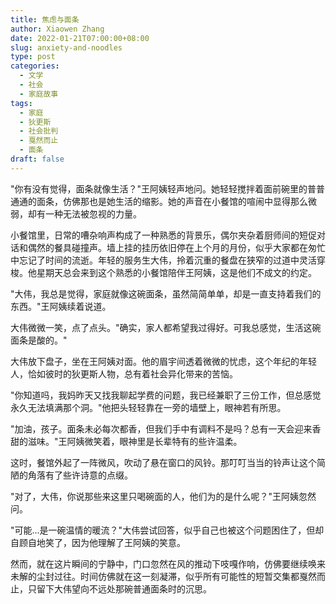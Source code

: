 ```yaml
---
title: 焦虑与面条
author: Xiaowen Zhang
date: 2022-01-21T07:00:00+08:00
slug: anxiety-and-noodles
type: post
categories:
  - 文学
  - 社会
  - 家庭故事
tags:
  - 家庭
  - 狄更斯
  - 社会批判
  - 戛然而止
  - 面条
draft: false
---
```


"你有没有觉得，面条就像生活？"王阿姨轻声地问。她轻轻搅拌着面前碗里的普普通通的面条，仿佛那也是她生活的缩影。她的声音在小餐馆的喧闹中显得那么微弱，却有一种无法被忽视的力量。

小餐馆里，日常的嘈杂响声构成了一种熟悉的背景乐，偶尔夹杂着厨师间的短促对话和偶然的餐具碰撞声。墙上挂的挂历依旧停在上个月的月份，似乎大家都在匆忙中忘记了时间的流逝。年轻的服务生大伟，拎着沉重的餐盘在狭窄的过道中灵活穿梭。他星期天总会来到这个熟悉的小餐馆陪伴王阿姨，这是他们不成文的约定。

"大伟，我总是觉得，家庭就像这碗面条，虽然简简单单，却是一直支持着我们的东西。"王阿姨续着说道。

大伟微微一笑，点了点头。"确实，家人都希望我过得好。可我总感觉，生活这碗面条是酸的。"

大伟放下盘子，坐在王阿姨对面。他的眉宇间透着微微的忧虑，这个年纪的年轻人，恰如彼时的狄更斯人物，总有着社会异化带来的苦恼。

"你知道吗，我妈昨天又找我聊起学费的问题，我已经兼职了三份工作，但总感觉永久无法填满那个洞。"他把头轻轻靠在一旁的墙壁上，眼神若有所思。

"加油，孩子。面条未必每次都香，但我们手中有调料不是吗？总有一天会迎来香甜的滋味。"王阿姨微笑着，眼神里是长辈特有的些许温柔。

这时，餐馆外起了一阵微风，吹动了悬在窗口的风铃。那叮叮当当的铃声让这个简陋的角落有了些许诗意的点缀。

"对了，大伟，你说那些来这里只喝碗面的人，他们为的是什么呢？"王阿姨忽然问。

"可能...是一碗温情的暖流？"大伟尝试回答，似乎自己也被这个问题困住了，但却自顾自地笑了，因为他理解了王阿姨的笑意。

然而，就在这片瞬间的宁静中，门口忽然在风的推动下吱嘎作响，仿佛要继续唤来未解的尘封过往。时间仿佛就在这一刻凝滞，似乎所有可能性的短暂交集都戛然而止，只留下大伟望向不远处那碗普通面条时的沉思。
